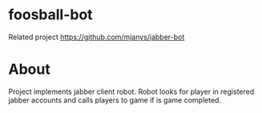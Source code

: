 # foosball-bot

Related project https://github.com/mjanys/jabber-bot

# About

Project implements jabber client robot. Robot looks for player in registered jabber accounts and calls players to game if is game completed.
